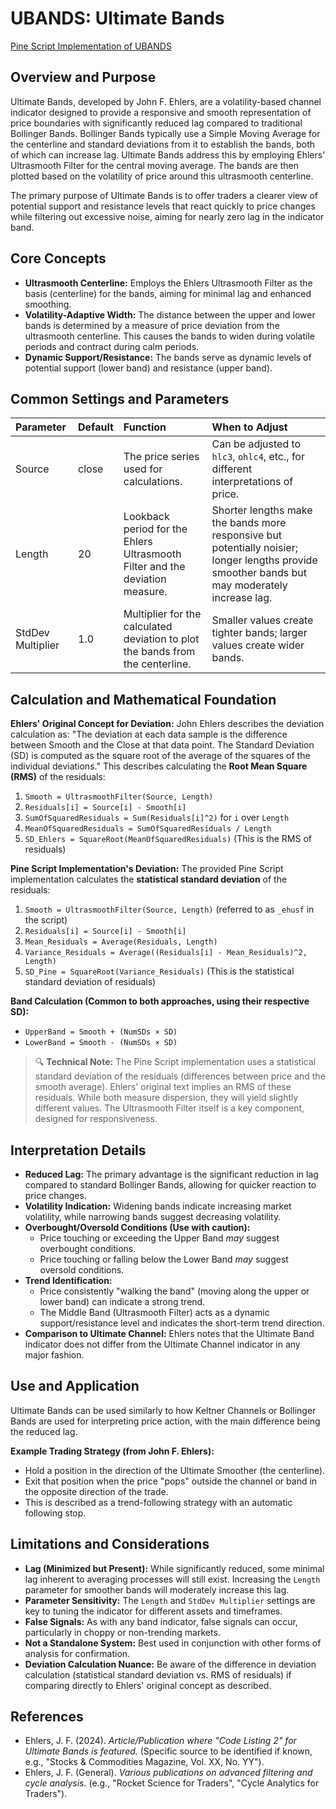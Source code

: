 # UBANDS: Ultimate Bands

[Pine Script Implementation of UBANDS](https://github.com/mihakralj/pinescript/blob/main/indicators/channels/ubands.pine)

## Overview and Purpose

Ultimate Bands, developed by John F. Ehlers, are a volatility-based channel indicator designed to provide a responsive and smooth representation of price boundaries with significantly reduced lag compared to traditional Bollinger Bands. Bollinger Bands typically use a Simple Moving Average for the centerline and standard deviations from it to establish the bands, both of which can increase lag. Ultimate Bands address this by employing Ehlers' Ultrasmooth Filter for the central moving average. The bands are then plotted based on the volatility of price around this ultrasmooth centerline.

The primary purpose of Ultimate Bands is to offer traders a clearer view of potential support and resistance levels that react quickly to price changes while filtering out excessive noise, aiming for nearly zero lag in the indicator band.

## Core Concepts

*   **Ultrasmooth Centerline:** Employs the Ehlers Ultrasmooth Filter as the basis (centerline) for the bands, aiming for minimal lag and enhanced smoothing.
*   **Volatility-Adaptive Width:** The distance between the upper and lower bands is determined by a measure of price deviation from the ultrasmooth centerline. This causes the bands to widen during volatile periods and contract during calm periods.
*   **Dynamic Support/Resistance:** The bands serve as dynamic levels of potential support (lower band) and resistance (upper band).

## Common Settings and Parameters

| Parameter         | Default | Function                                                                    | When to Adjust                                                                                                                               |
| :---------------- | :------ | :-------------------------------------------------------------------------- | :------------------------------------------------------------------------------------------------------------------------------------------- |
| Source            | close   | The price series used for calculations.                                     | Can be adjusted to `hlc3`, `ohlc4`, etc., for different interpretations of price.                                                          |
| Length            | 20      | Lookback period for the Ehlers Ultrasmooth Filter and the deviation measure. | Shorter lengths make the bands more responsive but potentially noisier; longer lengths provide smoother bands but may moderately increase lag. |
| StdDev Multiplier | 1.0     | Multiplier for the calculated deviation to plot the bands from the centerline. | Smaller values create tighter bands; larger values create wider bands.                                                                       |

## Calculation and Mathematical Foundation

**Ehlers' Original Concept for Deviation:**
John Ehlers describes the deviation calculation as: "The deviation at each data sample is the difference between Smooth and the Close at that data point. The Standard Deviation (SD) is computed as the square root of the average of the squares of the individual deviations."
This describes calculating the **Root Mean Square (RMS)** of the residuals:
1.  `Smooth = UltrasmoothFilter(Source, Length)`
2.  `Residuals[i] = Source[i] - Smooth[i]`
3.  `SumOfSquaredResiduals = Sum(Residuals[i]^2)` for `i` over `Length`
4.  `MeanOfSquaredResiduals = SumOfSquaredResiduals / Length`
5.  `SD_Ehlers = SquareRoot(MeanOfSquaredResiduals)` (This is the RMS of residuals)

**Pine Script Implementation's Deviation:**
The provided Pine Script implementation calculates the **statistical standard deviation** of the residuals:
1.  `Smooth = UltrasmoothFilter(Source, Length)` (referred to as `_ehusf` in the script)
2.  `Residuals[i] = Source[i] - Smooth[i]`
3.  `Mean_Residuals = Average(Residuals, Length)`
4.  `Variance_Residuals = Average((Residuals[i] - Mean_Residuals)^2, Length)`
5.  `SD_Pine = SquareRoot(Variance_Residuals)` (This is the statistical standard deviation of residuals)

**Band Calculation (Common to both approaches, using their respective SD):**
*   `UpperBand = Smooth + (NumSDs × SD)`
*   `LowerBand = Smooth - (NumSDs × SD)`

> 🔍 **Technical Note:** The Pine Script implementation uses a statistical standard deviation of the residuals (differences between price and the smooth average). Ehlers' original text implies an RMS of these residuals. While both measure dispersion, they will yield slightly different values. The Ultrasmooth Filter itself is a key component, designed for responsiveness.

## Interpretation Details

*   **Reduced Lag:** The primary advantage is the significant reduction in lag compared to standard Bollinger Bands, allowing for quicker reaction to price changes.
*   **Volatility Indication:** Widening bands indicate increasing market volatility, while narrowing bands suggest decreasing volatility.
*   **Overbought/Oversold Conditions (Use with caution):**
    *   Price touching or exceeding the Upper Band *may* suggest overbought conditions.
    *   Price touching or falling below the Lower Band *may* suggest oversold conditions.
*   **Trend Identification:**
    *   Price consistently "walking the band" (moving along the upper or lower band) can indicate a strong trend.
    *   The Middle Band (Ultrasmooth Filter) acts as a dynamic support/resistance level and indicates the short-term trend direction.
*   **Comparison to Ultimate Channel:** Ehlers notes that the Ultimate Band indicator does not differ from the Ultimate Channel indicator in any major fashion.

## Use and Application

Ultimate Bands can be used similarly to how Keltner Channels or Bollinger Bands are used for interpreting price action, with the main difference being the reduced lag.

**Example Trading Strategy (from John F. Ehlers):**
*   Hold a position in the direction of the Ultimate Smoother (the centerline).
*   Exit that position when the price "pops" outside the channel or band in the opposite direction of the trade.
*   This is described as a trend-following strategy with an automatic following stop.

## Limitations and Considerations

*   **Lag (Minimized but Present):** While significantly reduced, some minimal lag inherent to averaging processes will still exist. Increasing the `Length` parameter for smoother bands will moderately increase this lag.
*   **Parameter Sensitivity:** The `Length` and `StdDev Multiplier` settings are key to tuning the indicator for different assets and timeframes.
*   **False Signals:** As with any band indicator, false signals can occur, particularly in choppy or non-trending markets.
*   **Not a Standalone System:** Best used in conjunction with other forms of analysis for confirmation.
*   **Deviation Calculation Nuance:** Be aware of the difference in deviation calculation (statistical standard deviation vs. RMS of residuals) if comparing directly to Ehlers' original concept as described.

## References

*   Ehlers, J. F. (2024). *Article/Publication where "Code Listing 2" for Ultimate Bands is featured.* (Specific source to be identified if known, e.g., "Stocks & Commodities Magazine, Vol. XX, No. YY").
*   Ehlers, J. F. (General). *Various publications on advanced filtering and cycle analysis.* (e.g., "Rocket Science for Traders", "Cycle Analytics for Traders").
